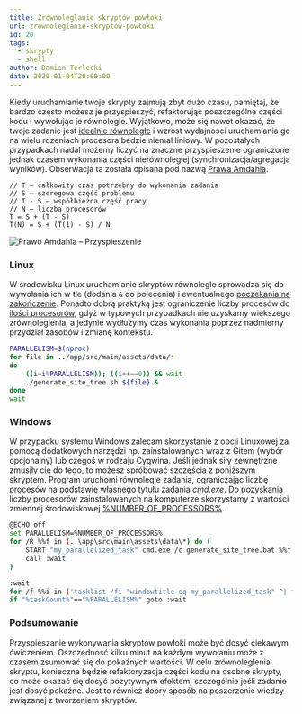 ```yaml
---
title: Zrównoleglanie skryptów powłoki
url: zrównoleglanie-skryptów-powłoki
id: 20
tags:
  - skrypty
  - shell
author: Damian Terlecki
date: 2020-01-04T20:00:00
---
```


Kiedy uruchamianie twoje skrypty zajmują zbyt dużo czasu, pamiętaj, że bardzo często możesz je przyspieszyć, refaktorując poszczególne części kodu i wywołując je równolegle. Wyjątkowo, może się nawet okazać, że twoje zadanie jest [idealnie równoległe](https://en.wikipedia.org/wiki/Embarrassingly_parallel) i wzrost wydajności uruchamiania go na wielu rdzeniach procesora będzie niemal liniowy. W pozostałych przypadkach nadal możemy liczyć na znaczne przyspieszenie ograniczone jednak czasem wykonania części nierównoległej (synchronizacja/agregacja wyników). Obserwacja ta została opisana pod nazwą [Prawa Amdahla](https://pl.wikipedia.org/wiki/Prawo_Amdahla).

```
// T – całkowity czas potrzebny do wykonania zadania
// S – szeregowa część problemu
// T - S – współbieżna część pracy
// N – liczba procesorów
T = S + (T - S)
T(N) = S + (T(1) - S) / N
```

<img class="uml-bg" src="/img/hq/prawo-amdahla.svg" alt="Prawo Amdahla – Przyspieszenie" title="Prawo Amdahla – Przyspieszenie">


### Linux

W środowisku Linux uruchamianie skryptów równolegle sprowadza się do wywołania ich w tle (dodania `&` do polecenia) i ewentualnego [poczekania na zakończenie](http://man7.org/linux/man-pages/man2/waitid.2.html). Ponadto dobrą praktyką jest ograniczenie liczby procesów do [ilości procesorów](http://man7.org/linux/man-pages/man1/nproc.1.html), gdyż w typowych przypadkach nie uzyskamy większego zrównoleglenia, a jedynie wydłużymy czas wykonania poprzez nadmierny przydział zasobów i zmianę kontekstu.

```bash
PARALLELISM=$(nproc)
for file in ../app/src/main/assets/data/*
do
    ((i=i%PARALLELISM)); ((i++==0)) && wait
    ./generate_site_tree.sh ${file} &
done
wait
```

### Windows

W przypadku systemu Windows zalecam skorzystanie z opcji Linuxowej za pomocą dodatkowych narzędzi np. zainstalowanych wraz z Gitem (wybór opcjonalny) lub czegoś w rodzaju Cygwina. Jeśli jednak siły zewnętrzne zmusiły cię do tego, to możesz spróbować szczęścia z poniższym skryptem. Program uruchomi równolegle zadania, ograniczając liczbę procesów na podstawie własnego tytułu zadania *cmd.exe*. Do pozyskania liczby procesorów zainstalowanych na komputerze skorzystamy z wartości zmiennej środowiskowej [%NUMBER_OF_PROCESSORS%](http://environmentvariables.org/Number_Of_Processors).

```bash
@ECHO off
set PARALLELISM=%NUMBER_OF_PROCESSORS%
for /R %%f in (..\app\src\main\assets\data\*) do (
    START "my_parallelized_task" cmd.exe /c generate_site_tree.bat %%f
    call :wait
)

:wait
for /f %%i in ('tasklist /fi "windowtitle eq my_parallelized_task" ^| find /I /C "cmd.exe"') do set taskCount=%%i
if "%taskCount%"=="%PARALLELISM%" goto :wait
```
### Podsumowanie

Przyspieszanie wykonywania skryptów powłoki może być dosyć ciekawym ćwiczeniem. Oszczędność kilku minut na każdym wywołaniu może z czasem zsumować się do pokaźnych wartości. W celu zrównoleglenia skryptu, konieczna będzie refaktoryzacja części kodu na osobne skrypty, co może okazać się dosyć pozytywnym efektem, szczególnie jeśli zadanie jest dosyć pokaźne. Jest to również dobry sposób na poszerzenie wiedzy związanej z tworzeniem skryptów.